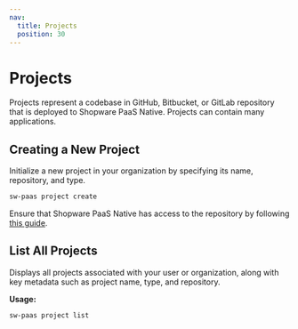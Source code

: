 ```yaml
---
nav:
  title: Projects
  position: 30
---
```


# Projects

Projects represent a codebase in GitHub, Bitbucket, or GitLab repository that is deployed to Shopware PaaS Native. Projects can contain many applications.

## Creating a New Project

Initialize a new project in your organization by specifying its name, repository, and type.

```sh
sw-paas project create
```

Ensure that Shopware PaaS Native has access to the repository by following [this guide](../guides/setting-up-repository-access.md).

## List All Projects

Displays all projects associated with your user or organization, along with key metadata such as project name, type, and repository.

**Usage:**

```sh
sw-paas project list
```
